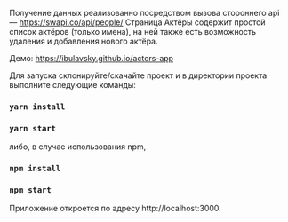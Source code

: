 Получение данных реализованно посредством вызова стороннего api — https://swapi.co/api/people/ 
Страница Актёры содержит простой список актёров (только имена), на ней также есть возможность удаления и добавления нового актёра.

Демо: https://ibulavsky.github.io/actors-app

Для запуска склонируйте/скачайте проект и в директории проекта выполните следующие команды:
### `yarn install`
### `yarn start`

либо, в случае использования npm, 
### `npm install`
### `npm start`

Приложение откроется по адресу http://localhost:3000.

